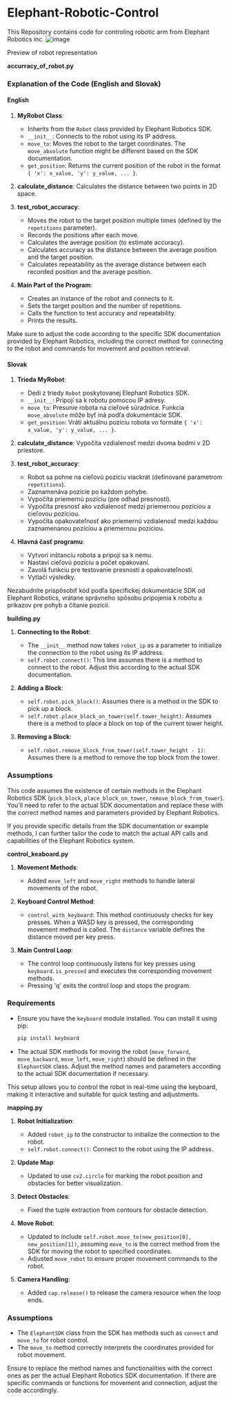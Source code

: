 # Elephant-Robotic-Control
This Repository contains code for controling robotic arm from Elephant Robotics inc. 
![image](https://github.com/Leviathan1998/Elephant-Robotic-Control/assets/96702807/9c160d09-e887-465b-92ce-4c5ada195838)

Preview of robot representation




**accurracy_of_robot.py**

### Explanation of the Code (English and Slovak)

#### English

1. **MyRobot Class**:
    - Inherits from the `Robot` class provided by Elephant Robotics SDK.
    - `__init__`: Connects to the robot using its IP address.
    - `move_to`: Moves the robot to the target coordinates. The `move_absolute` function might be different based on the SDK documentation.
    - `get_position`: Returns the current position of the robot in the format `{ 'x': x_value, 'y': y_value, ... }`.

2. **calculate_distance**: Calculates the distance between two points in 2D space.

3. **test_robot_accuracy**:
    - Moves the robot to the target position multiple times (defined by the `repetitions` parameter).
    - Records the positions after each move.
    - Calculates the average position (to estimate accuracy).
    - Calculates accuracy as the distance between the average position and the target position.
    - Calculates repeatability as the average distance between each recorded position and the average position.

4. **Main Part of the Program**:
    - Creates an instance of the robot and connects to it.
    - Sets the target position and the number of repetitions.
    - Calls the function to test accuracy and repeatability.
    - Prints the results.

Make sure to adjust the code according to the specific SDK documentation provided by Elephant Robotics, including the correct method for connecting to the robot and commands for movement and position retrieval.

#### Slovak

1. **Trieda MyRobot**:
    - Dedi z triedy `Robot` poskytovanej Elephant Robotics SDK.
    - `__init__`: Pripojí sa k robotu pomocou IP adresy.
    - `move_to`: Presunie robota na cieľové súradnice. Funkcia `move_absolute` môže byť iná podľa dokumentácie SDK.
    - `get_position`: Vráti aktuálnu pozíciu robota vo formáte `{ 'x': x_value, 'y': y_value, ... }`.

2. **calculate_distance**: Vypočíta vzdialenosť medzi dvoma bodmi v 2D priestore.

3. **test_robot_accuracy**:
    - Robot sa pohne na cieľovú pozíciu viackrát (definované parametrom `repetitions`).
    - Zaznamenáva pozície po každom pohybe.
    - Vypočíta priemernú pozíciu (pre odhad presnosti).
    - Vypočíta presnosť ako vzdialenosť medzi priemernou pozíciou a cieľovou pozíciou.
    - Vypočíta opakovateľnosť ako priemernú vzdialenosť medzi každou zaznamenanou pozíciou a priemernou pozíciou.

4. **Hlavná časť programu**:
    - Vytvorí inštanciu robota a pripojí sa k nemu.
    - Nastaví cieľovú pozíciu a počet opakovaní.
    - Zavolá funkciu pre testovanie presnosti a opakovateľnosti.
    - Vytlačí výsledky.

Nezabudnite prispôsobiť kód podľa špecifickej dokumentácie SDK od Elephant Robotics, vrátane správneho spôsobu pripojenia k robotu a príkazov pre pohyb a čítanie pozícií.


**building.py**



1. **Connecting to the Robot**:
    - The `__init__` method now takes `robot_ip` as a parameter to initialize the connection to the robot using its IP address.
    - `self.robot.connect()`: This line assumes there is a method to connect to the robot. Adjust this according to the actual SDK documentation.

2. **Adding a Block**:
    - `self.robot.pick_block()`: Assumes there is a method in the SDK to pick up a block.
    - `self.robot.place_block_on_tower(self.tower_height)`: Assumes there is a method to place a block on top of the current tower height.

3. **Removing a Block**:
    - `self.robot.remove_block_from_tower(self.tower_height - 1)`: Assumes there is a method to remove the top block from the tower.

### Assumptions

This code assumes the existence of certain methods in the Elephant Robotics SDK (`pick_block`, `place_block_on_tower`, `remove_block_from_tower`). You'll need to refer to the actual SDK documentation and replace these with the correct method names and parameters provided by Elephant Robotics.

If you provide specific details from the SDK documentation or example methods, I can further tailor the code to match the actual API calls and capabilities of the Elephant Robotics system.



**control_keaboard.py**


1. **Movement Methods**:
    - Added `move_left` and `move_right` methods to handle lateral movements of the robot.

2. **Keyboard Control Method**:
    - `control_with_keyboard`: This method continuously checks for key presses. When a WASD key is pressed, the corresponding movement method is called. The `distance` variable defines the distance moved per key press.

3. **Main Control Loop**:
    - The control loop continuously listens for key presses using `keyboard.is_pressed` and executes the corresponding movement methods.
    - Pressing 'q' exits the control loop and stops the program.

### Requirements

- Ensure you have the `keyboard` module installed. You can install it using pip:
  ```bash
  pip install keyboard
  ```
- The actual SDK methods for moving the robot (`move_forward`, `move_backward`, `move_left`, `move_right`) should be defined in the `ElephantSDK` class. Adjust the method names and parameters according to the actual SDK documentation if necessary. 

This setup allows you to control the robot in real-time using the keyboard, making it interactive and suitable for quick testing and adjustments.




**mapping.py**

1. **Robot Initialization**:
   - Added `robot_ip` to the constructor to initialize the connection to the robot.
   - `self.robot.connect()`: Connect to the robot using the IP address.

2. **Update Map**:
   - Updated to use `cv2.circle` for marking the robot position and obstacles for better visualization.

3. **Detect Obstacles**:
   - Fixed the tuple extraction from contours for obstacle detection.

4. **Move Robot**:
   - Updated to include `self.robot.move_to(new_position[0], new_position[1])`, assuming `move_to` is the correct method from the SDK for moving the robot to specified coordinates.
   - Adjusted `move_robot` to ensure proper movement commands to the robot.

5. **Camera Handling**:
   - Added `cap.release()` to release the camera resource when the loop ends.

### Assumptions

- The `ElephantSDK` class from the SDK has methods such as `connect` and `move_to` for robot control.
- The `move_to` method correctly interprets the coordinates provided for robot movement.

Ensure to replace the method names and functionalities with the correct ones as per the actual Elephant Robotics SDK documentation. If there are specific commands or functions for movement and connection, adjust the code accordingly.
